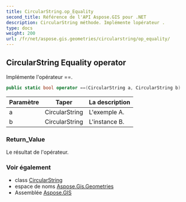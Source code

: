 ```yaml
---
title: CircularString.op_Equality
second_title: Référence de l'API Aspose.GIS pour .NET
description: CircularString méthode. Implémente lopérateur .
type: docs
weight: 200
url: /fr/net/aspose.gis.geometries/circularstring/op_equality/
---
```

## CircularString Equality operator

Implémente l'opérateur ==.

```csharp
public static bool operator ==(CircularString a, CircularString b)
```

| Paramètre | Taper | La description |
| --- | --- | --- |
| a | CircularString | L'exemple A. |
| b | CircularString | L'instance B. |

### Return_Value

Le résultat de l'opérateur.

### Voir également

* class [CircularString](../)
* espace de noms [Aspose.Gis.Geometries](../../circularstring/)
* Assemblée [Aspose.GIS](../../../)


